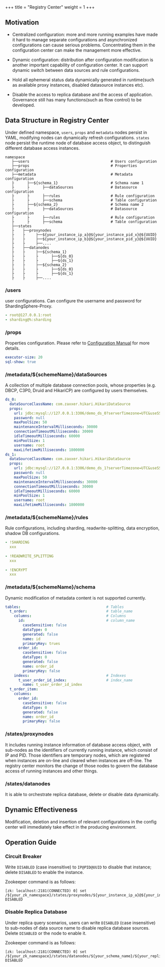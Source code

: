 +++
title = "Registry Center"
weight = 1
+++

## Motivation

- Centralized configuration: more and more running examples have made it hard to manage separate configurations and asynchronized configurations can cause serious problems. Concentrating them in the configuration center can make the management more effective.

- Dynamic configuration: distribution after configuration modification is another important capability of configuration center. It can support dynamic switch between data sources and rule configurations.

- Hold all ephemeral status data dynamically generated in runtime(such as available proxy instances, disabled datasource instances etc).

- Disable the access to replica database and the access of application. Governance still has many functions(such as flow control) to be developed.

## Data Structure in Registry Center

Under defined namespace, `users`, `props` and `metadata` nodes persist in YAML, modifying nodes can dynamically refresh configurations. `states` node persist the runtime node of database access object, to distinguish different database access instances.

```
namespace
   ├──users                                     # Users configuration
   ├──props                                     # Properties configuration
   ├──metadata                                  # Metadata configuration
   ├      ├──${schema_1}                        # Schema name 1
   ├      ├      ├──dataSources                 # Datasource configuration
   ├      ├      ├──rules                       # Rule configuration
   ├      ├      ├──schema                      # Table configuration
   ├      ├──${schema_2}                        # Schema name 2
   ├      ├      ├──dataSources                 # Datasource configuration
   ├      ├      ├──rules                       # Rule configuration
   ├      ├      ├──schema                      # Table configuration
   ├──states
   ├    ├──proxynodes
   ├    ├     ├──${your_instance_ip_a}@${your_instance_pid_x}@${UUID}
   ├    ├     ├──${your_instance_ip_b}@${your_instance_pid_y}@${UUID}
   ├    ├     ├──....
   ├    ├──datanodes
   ├    ├     ├──${schema_1}
   ├    ├     ├      ├──${ds_0}
   ├    ├     ├      ├──${ds_1}
   ├    ├     ├──${schema_2}
   ├    ├     ├      ├──${ds_0}
   ├    ├     ├      ├──${ds_1}
   ├    ├     ├──....
```

### /users

user configurations. Can configure the username and password for ShardingSphere-Proxy.

```yaml
- root@127.0.0.1:root
- sharding@%:sharding
```

### /props

Properties configuration. Please refer to [Configuration Manual](/en/user-manual/shardingsphere-jdbc/configuration/) for more details.

```yaml
executor-size: 20
sql-show: true
```

### /metadata/${schemeName}/dataSources

A collection of multiple database connection pools, whose properties (e.g. DBCP, C3P0, Druid and HikariCP) are configured by users themselves.

```yaml
ds_0: 
  dataSourceClassName: com.zaxxer.hikari.HikariDataSource
  props:
    url: jdbc:mysql://127.0.0.1:3306/demo_ds_0?serverTimezone=UTC&useSSL=false
    password: null
    maxPoolSize: 50
    maintenanceIntervalMilliseconds: 30000
    connectionTimeoutMilliseconds: 30000
    idleTimeoutMilliseconds: 60000
    minPoolSize: 1
    username: root
    maxLifetimeMilliseconds: 1800000
ds_1: 
  dataSourceClassName: com.zaxxer.hikari.HikariDataSource
  props:
    url: jdbc:mysql://127.0.0.1:3306/demo_ds_1?serverTimezone=UTC&useSSL=false
    password: null
    maxPoolSize: 50
    maintenanceIntervalMilliseconds: 30000
    connectionTimeoutMilliseconds: 30000
    idleTimeoutMilliseconds: 60000
    minPoolSize: 1
    username: root
    maxLifetimeMilliseconds: 1800000
```

### /metadata/${schemeName}/rules

Rule configurations, including sharding, readwrite-splitting, data encryption, shadow DB configurations.

```yaml
- !SHARDING
  xxx
  
- !READWRITE_SPLITTING
  xxx
  
- !ENCRYPT
  xxx
```

### /metadata/${schemeName}/schema

Dynamic modification of metadata content is not supported currently.

```yaml
tables:                                       # Tables
  t_order:                                    # table_name
    columns:                                  # Columns
      id:                                     # column_name
        caseSensitive: false
        dataType: 0
        generated: false
        name: id
        primaryKey: trues
      order_id:
        caseSensitive: false
        dataType: 0
        generated: false
        name: order_id
        primaryKey: false
    indexs:                                   # Indexes
      t_user_order_id_index:                  # index_name
        name: t_user_order_id_index
  t_order_item:
    columns:
      order_id:
        caseSensitive: false
        dataType: 0
        generated: false
        name: order_id
        primaryKey: false
```

### /states/proxynodes

It includes running instance information of database access object, with sub-nodes as the identifiers of currently running instance, which consist of IP and PID. Those identifiers are temporary nodes, which are registered when instances are on-line and cleared when instances are off-line. The registry center monitors the change of those nodes to govern the database access of running instances and other things.

### /states/datanodes

It is able to orchestrate replica database, delete or disable data dynamically.

## Dynamic Effectiveness

Modification, deletion and insertion of relevant configurations in the config center will immediately take effect in the producing environment.

## Operation Guide

### Circuit Breaker

Write `DISABLED` (case insensitive) to `IP@PID@UUID` to disable that instance; delete `DISABLED` to enable the instance.

Zookeeper command is as follows:

```
[zk: localhost:2181(CONNECTED) 0] set /${your_zk_namespace}/states/proxynodes/${your_instance_ip_a}@${your_instance_pid_x}@${UUID} DISABLED
```

### Disable Replica Database

Under replica query scenarios, users can write `DISABLED` (case insensitive) to sub-nodes of data source name to disable replica database sources. Delete `DISABLED` or the node to enable it.

Zookeeper command is as follows:

```
[zk: localhost:2181(CONNECTED) 0] set /${your_zk_namespace}/states/datanodes/${your_schema_name}/${your_replica_datasource_name} DISABLED
```
